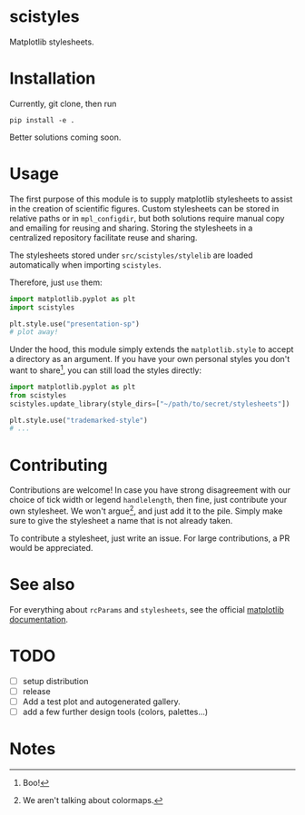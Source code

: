 # scistyles
Matplotlib stylesheets.

# Installation
Currently, git clone, then run
```
pip install -e .
```

Better solutions coming soon.

# Usage
The first purpose of this module is to supply matplotlib stylesheets to assist
in the creation of scientific figures. Custom stylesheets can be stored in
relative paths or in `mpl_configdir`, but both solutions require manual copy
and emailing for reusing and sharing. Storing the stylesheets in a centralized 
repository facilitate reuse and sharing.

The stylesheets stored under `src/scistyles/stylelib` are loaded automatically
when importing `scistyles`.

Therefore, just `use` them:
```python
import matplotlib.pyplot as plt
import scistyles

plt.style.use("presentation-sp")
# plot away!
```

Under the hood, this module simply extends the `matplotlib.style` to accept
a directory as an argument. If you have your own personal styles you don't want
to share[^1], you can still load the styles directly:
```python
import matplotlib.pyplot as plt
from scistyles
scistyles.update_library(style_dirs=["~/path/to/secret/stylesheets"])

plt.style.use("trademarked-style")
# ...
```

# Contributing
Contributions are welcome! In case you have strong disagreement with our choice
of tick width or legend `handlelength`, then fine, just contribute your own
stylesheet. We won't argue[^2], and just add it to the pile. Simply make sure
to give the stylesheet a name that is not already taken.

To contribute a stylesheet, just write an issue. For large contributions, a PR
would be appreciated.

# See also
For everything about `rcParams` and `stylesheets`, see the official [matplotlib
documentation](https://matplotlib.org/stable/tutorials/introductory/customizing.html).

# TODO
  
- [ ] setup distribution
- [ ] release
- [ ] Add a test plot and autogenerated gallery.
- [ ] add a few further design tools (colors, palettes...)

# Notes

[^1]: Boo!
[^2]: We aren't talking about colormaps.